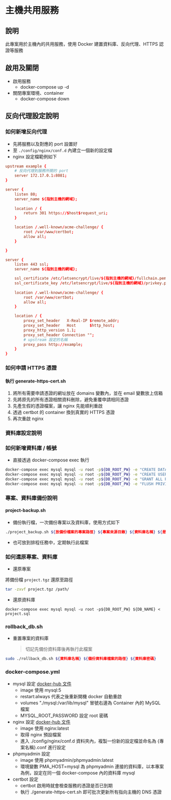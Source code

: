 # 主機共用服務

## 說明

此專案用於主機內的共用服務，使用 Docker 建置資料庫、反向代理、HTTPS 認證等服務

## 啟用及關閉
- 啟用服務
  - docker-compose up -d
- 關閉專案環境、container
  - docker-compose down

## 反向代理設定說明

### 如何新增反向代理
- 先將服務以及對應的 port 設置好
- 至 `./config/nginx/conf.d` 內建立一個新的設定檔
- nginx 設定檔範例如下
```conf
upstream example {
    # 反向代理到服務所開的 port
    server 172.17.0.1:8081;
}

server {
    listen 80;
    server_name ${指到主機的網域};
    
    location / {
        return 301 https://$host$request_uri;
    }   

    location /.well-known/acme-challenge/ {
        root /var/www/certbot;
        allow all;
    }

}

server {
    listen 443 ssl;
    server_name ${指到主機的網域};

    ssl_certificate /etc/letsencrypt/live/${指到主機的網域}/fullchain.pem;
    ssl_certificate_key /etc/letsencrypt/live/${指到主機的網域}/privkey.pem;  
    
    location /.well-known/acme-challenge/ {
        root /var/www/certbot;
        allow all;
    }

    location / {
        proxy_set_header   X-Real-IP $remote_addr;
        proxy_set_header   Host      $http_host;
        proxy_http_version 1.1;
        proxy_set_header Connection "";
        # upstream 設定的名稱
        proxy_pass http://example;
    }
}
```

### 如何申請 HTTPS 憑證
#### 執行 generate-https-cert.sh
  1. 將所有需要申請憑證的網址放在 domains 變數內，並在 email 變數放上信箱
  2. 先將原先的所有憑證相關資料刪除，避免重覆申請相同憑證
  3. 先產生假的憑證檔案，讓 nginx 先能順利重啟
  4. 透過 certbot 的 container 換到真實的 HTTPS 憑證
  5. 再次重啟 nginx 

### 資料庫設定說明

### 如何新增資料庫 / 帳號
- 直接透過 docker-compose exec 執行
```bash
docker-compose exec mysql mysql -u root -p${DB_ROOT_PW} -e "CREATE DATABASE `${DB_NAME}`;"
docker-compose exec mysql mysql -u root -p${DB_ROOT_PW} -e "CREATE USER '${DB_USER}'@'%' IDENTIFIED BY '${DB_PW}';"
docker-compose exec mysql mysql -u root -p${DB_ROOT_PW} -e "GRANT ALL PRIVILEGES ON *.* TO '${DB_USER}'@'%';"
docker-compose exec mysql mysql -u root -p${DB_ROOT_PW} -e "FLUSH PRIVILEGES;"
```

### 專案、資料庫備份說明

#### project-backup.sh
- 備份執行檔，一次備份專案以及資料庫，使用方式如下
```bash
./project_backup.sh ${放備份檔案的專案路徑} ${專案來源目錄} ${資料庫名稱} ${是否為 laravel 專案，可不填}
```
- 也可放到排程任務中，定期執行此檔案

### 如何還原專案、資料庫
- 還原專案

將備份檔 `project.tgz` 還原至路徑
```bash
tar -zxvf project.tgz /path/
```

- 還原資料庫

```
docker-compose exec mysql mysql -u root -p${DB_ROOT_PW} ${DB_NAME} < project.sql
``` 

### rollback_db.sh
- 重置專案的資料庫
  > 切記先備份資料庫後再執行此檔案

```bash
sudo ./rollback_db.sh ${資料庫名稱} ${備份資料庫檔案的路徑} ${資料庫密碼} 
```

### docker-compose.yml
- mysql 設定 [docker-hub 文件](https://hub.docker.com/_/mysql)
  - image 使用 mysql:5 
  - restart:always 代表之後重新開機 docker 自動重啟
  - volumes "./mysql:/var/lib/mysql" 冒號右邊為 Container 內的 MySQL 檔案
  - MYSQL_ROOT_PASSWORD 設定 root 密碼
- nginx 設定 [docker-hub 文件](https://hub.docker.com/_/nginx)
  - image 使用 nginx:latest
  - 取得 nginx 預設檔案
  - 進入 ./config/nginx/conf.d 資料夾內，複製一份新的設定檔並命名為 {專案名稱}.conf 進行設定
- phpmyadmin 設定
  - image 使用 phpmyadmin/phpmyadmin:latest
  - 環境變數 PMA_HOST=mysql 為 phpmyadmin 連接的資料庫，以本專案為例，設定在同一個 docker-compose 內的資料庫 mysql
- certbot 設定
  - certbot 啟用時就會檢查服務的憑證是否已到期
  - 執行 ./generate-https-cert.sh 即可批次更新所有指向主機的 DNS 憑證
